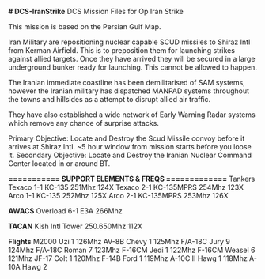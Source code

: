**# DCS-IranStrike**
DCS Mission Files for Op Iran Strike

This mission is based on the Persian Gulf Map.

Iran Military are repositioning nuclear capable SCUD missiles to Shiraz Intl from Kerman Airfield. This is to preposition them for launching strikes against allied targets. Once they have arrived they will be secured in a large underground bunker ready for launching. This cannot be allowed to happen. 

The Iranian immediate coastline has been demilitarised of SAM systems, however the Iranian military has dispatched MANPAD systems throughout the towns and hillsides as a attempt to disrupt allied air traffic.  

They have also established a wide network of Early Warning Radar systems which remove any chance of surprise attacks.

Primary Objective: Locate and Destroy the Scud Missile convoy before it arrives at Shiraz Intl. ~5 hour window from mission starts before you loose it. 
Secondary Objective: Locate and Destroy the Iranian Nuclear Command Center located in or around BT. 


**=========== SUPPORT ELEMENTS & FREQS =============**
Tankers
Texaco     1-1    KC-135     251Mhz    124X
Texaco     2-1     KC-135MPRS     254Mhz    123X
Arco         1-1    KC-135    252Mhz    125X
Arco         2-1    KC-135MPRS    253Mhz    126X

**AWACS**
Overload     6-1   E3A         266Mhz

**TACAN**
Kish Intl Tower            250.650Mhz    112X

**Flights**
M2000        Uzi 1        126Mhz
AV-8B        Chevy 1    125Mhz
F/A-18C    Jury 9    124Mhz
F/A-18C    Roman 7    123Mhz
F-16CM    Jedi 1    122Mhz
F-16CM    Weasel 6    121Mhz
JF-17        Colt 1    120Mhz
F-14B        Ford 1    119Mhz
A-10C II    Hawg 1     118Mhz
A-10A        Hawg 2    
